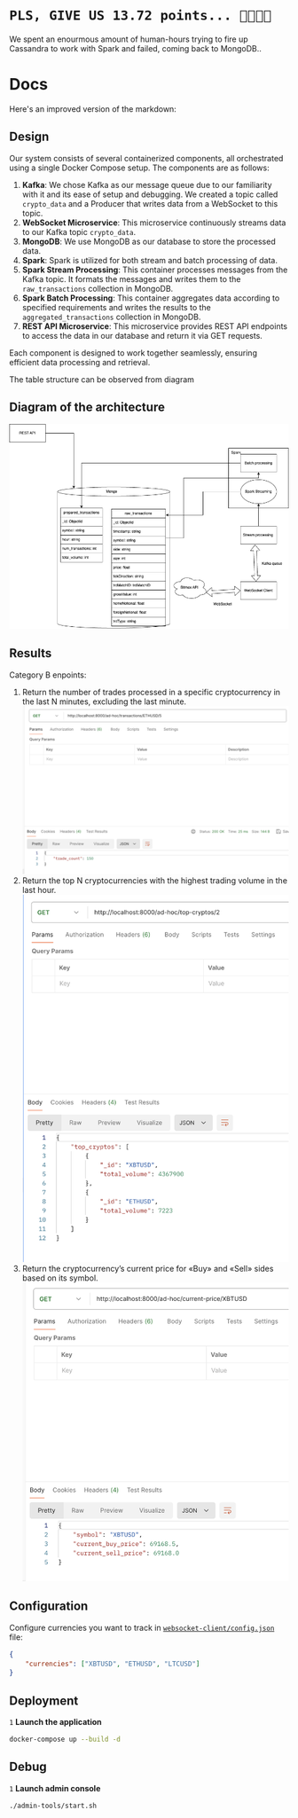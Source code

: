 # `PLS, GIVE US 13.72 points... 🙏🥹🥲🙏`
 We spent an enourmous amount of human-hours trying to fire up Cassandra to work with Spark and failed, coming back to MongoDB..

# Docs

Here's an improved version of the markdown:

## Design

Our system consists of several containerized components, all orchestrated using a single Docker Compose setup. The components are as follows:

1. **Kafka**: We chose Kafka as our message queue due to our familiarity with it and its ease of setup and debugging. We created a topic called `crypto_data` and a Producer that writes data from a WebSocket to this topic.
2. **WebSocket Microservice**: This microservice continuously streams data to our Kafka topic `crypto_data`.
3. **MongoDB**: We use MongoDB as our database to store the processed data.
4. **Spark**: Spark is utilized for both stream and batch processing of data.
5. **Spark Stream Processing**: This container processes messages from the Kafka topic. It formats the messages and writes them to the `raw_transactions` collection in MongoDB.
6. **Spark Batch Processing**: This container aggregates data according to specified requirements and writes the results to the `aggregated_transactions` collection in MongoDB.
7. **REST API Microservice**: This microservice provides REST API endpoints to access the data in our database and return it via GET requests.

Each component is designed to work together seamlessly, ensuring efficient data processing and retrieval.

The table structure can be observed from diagram

## Diagram of the architecture
![alt text](img/bigDataProjectArchitecture.drawio.png)

## Results

Category B enpoints:
1. Return the number of trades processed in a specific cryptocurrency in the last N minutes, excluding the last minute. 
![alt text](img/numberOfTradesPerSymbolInMin.png)
1. Return the top N cryptocurrencies with the highest trading volume in the last hour.
![alt text](img/topCrypto.png)
1. Return the cryptocurrency’s current price for «Buy» and «Sell» sides based on its symbol. 
![alt text](img/buySell.png)

## Configuration

Configure currencies you want to track in [`websocket-client/config.json`](./websocket-client/config.json) file:
```json
{
    "currencies": ["XBTUSD", "ETHUSD", "LTCUSD"]
}
```

## Deployment
`1`
**Launch the application**
```bash
docker-compose up --build -d
```


## Debug
`1`
**Launch admin console**
```bash
./admin-tools/start.sh
```
